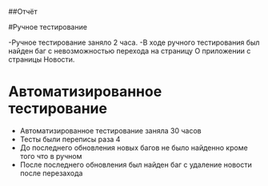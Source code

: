 ##Отчёт 

#Ручное тестирование 

-Ручное тестирование заняло 2 часа.
-В ходе ручного тестирования был найден баг с невозможностью перехода на страницу О приложении с страницы Новости.

# Автоматизированное тестирование 

- Автоматизированное тестирование заняла 30 часов
- Тесты были переписы раза 4 
- До последнего обновления новых багов не было найденно кроме того что в ручном
- После последнего обновления был найден баг с удаление новости после перезахода
